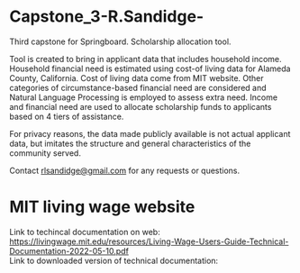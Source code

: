 # Capstone_3-R.Sandidge-
Third capstone for Springboard. Scholarship allocation tool.

Tool is created to bring in applicant data that includes household income. Household financial need is estimated using cost-of living data for Alameda County, California. Cost of living data come from MIT website. Other categories of circumstance-based financial need are considered and Natural Language Processing is employed to assess extra need. Income and financial need are used to allocate scholarship funds to applicants based on 4 tiers of assistance.

For privacy reasons, the data made publicly available is not actual applicant data, but imitates the structure and general characteristics of the community served.

Contact rlsandidge@gmail.com for any requests or questions.



# MIT living wage website
Link to techincal documentation on web: https://livingwage.mit.edu/resources/Living-Wage-Users-Guide-Technical-Documentation-2022-05-10.pdf
<br>Link to downloaded version of technical documentation:
